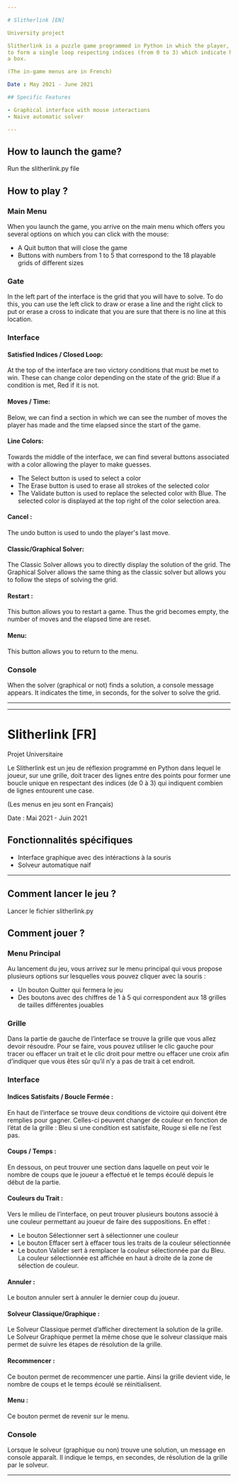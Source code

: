 ```yaml
---

# Slitherlink [EN]

University project

Slitherlink is a puzzle game programmed in Python in which the player, on a grid, must draw lines between points
to form a single loop respecting indices (from 0 to 3) which indicate how many lines surround
a box.

(The in-game menus are in French)

Date : May 2021 - June 2021

## Specific Features

- Graphical interface with mouse interactions
- Naive automatic solver

---
```


## How to launch the game?

Run the slitherlink.py file

## How to play ?

### Main Menu

When you launch the game, you arrive on the main menu which offers you several options on which you can click with the mouse:
- A Quit button that will close the game
- Buttons with numbers from 1 to 5 that correspond to the 18 playable grids of different sizes

### Gate

In the left part of the interface is the grid that you will have to solve. To do this, you can use the left click to draw or erase a line and the right click to put or erase a cross to indicate that you are sure that there is no line at this location.

### Interface

#### Satisfied Indices / Closed Loop:

At the top of the interface are two victory conditions that must be met to win. These can change color depending on the state of the grid: Blue if a condition is met, Red if it is not.

#### Moves / Time:

Below, we can find a section in which we can see the number of moves the player has made and the time elapsed since the start of the game.

#### Line Colors:

Towards the middle of the interface, we can find several buttons associated with a color allowing the player to make guesses.
- The Select button is used to select a color
- The Erase button is used to erase all strokes of the selected color
- The Validate button is used to replace the selected color with Blue.
The selected color is displayed at the top right of the color selection area.

#### Cancel :

The undo button is used to undo the player's last move.

#### Classic/Graphical Solver:

The Classic Solver allows you to directly display the solution of the grid. The Graphical Solver allows the same thing as the classic solver but allows you to follow the steps of solving the grid.

#### Restart :

This button allows you to restart a game. Thus the grid becomes empty, the number of moves and the elapsed time are reset.

#### Menu:

This button allows you to return to the menu.

### Console

When the solver (graphical or not) finds a solution, a console message appears. It indicates the time, in seconds, for the solver to solve the grid.

---

---

# Slitherlink [FR]

Projet Universitaire

Le Slitherlink est un jeu de réflexion programmé en Python dans lequel le joueur, sur une grille, doit tracer des lignes entre des points
pour former une boucle unique en respectant des indices (de 0 à 3) qui indiquent combien de lignes entourent
une case.

(Les menus en jeu sont en Français)

Date : Mai 2021 - Juin 2021

## Fonctionnalités spécifiques

- Interface graphique avec des intéractions à la souris
- Solveur automatique naif

---

## Comment lancer le jeu ?

Lancer le fichier slitherlink.py

## Comment jouer ?

### Menu Principal

Au lancement du jeu, vous arrivez sur le menu principal qui vous propose plusieurs options sur lesquelles vous pouvez cliquer avec la souris :
- Un bouton Quitter qui fermera le jeu
- Des boutons avec des chiffres de 1 à 5 qui correspondent aux 18 grilles de tailles différentes jouables

### Grille

Dans la partie de gauche de l’interface se trouve la grille que vous allez devoir résoudre. Pour se faire, vous pouvez utiliser le clic gauche pour tracer ou effacer un trait et le clic droit pour mettre ou effacer une croix afin d’indiquer que vous êtes sûr qu’il n’y a pas de trait à cet endroit.

### Interface

#### Indices Satisfaits / Boucle Fermée :

En haut de l’interface se trouve deux conditions de victoire qui doivent être remplies pour gagner. Celles-ci peuvent changer de couleur en fonction de l’état de la grille : Bleu si une condition est satisfaite, Rouge si elle ne l’est pas.

#### Coups / Temps :

En dessous, on peut trouver une section dans laquelle on peut voir le nombre de coups que le joueur a effectué et le temps écoulé depuis le début de la partie.

#### Couleurs du Trait :

Vers le milieu de l’interface, on peut trouver plusieurs boutons associé à une couleur permettant au joueur de faire des suppositions. En effet :
- Le bouton Sélectionner sert à sélectionner une couleur
- Le bouton Effacer sert à effacer tous les traits de la couleur sélectionnée
- Le bouton Valider sert à remplacer la couleur sélectionnée par du Bleu.
La couleur sélectionnée est affichée en haut à droite de la zone de sélection de couleur.

#### Annuler :

Le bouton annuler sert à annuler le dernier coup du joueur.

#### Solveur Classique/Graphique :

Le Solveur Classique permet d’afficher directement la solution de la grille. Le Solveur Graphique permet la même chose que le solveur classique mais permet de suivre les étapes de résolution de la grille.

#### Recommencer :

Ce bouton permet de recommencer une partie. Ainsi la grille devient vide, le nombre de coups et le temps écoulé se réinitialisent.

#### Menu :

Ce bouton permet de revenir sur le menu.

### Console

Lorsque le solveur (graphique ou non) trouve une solution, un message en console apparaît. Il indique le temps, en secondes, de résolution de la grille par le solveur.


---
